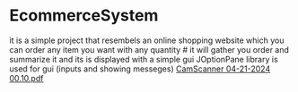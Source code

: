 # EcommerceSystem
it is a simple project that resembels an online shopping website which you can order any item you want with any quantity       # it will gather you order and summarize it and its is displayed with a simple gui
JOptionPane library is used for gui (inputs and showing messeges)
[CamScanner 04-21-2024 00.10.pdf](https://github.com/malakelsayed2/EcommerceSystem/files/15049949/CamScanner.04-21-2024.00.10.pdf)
